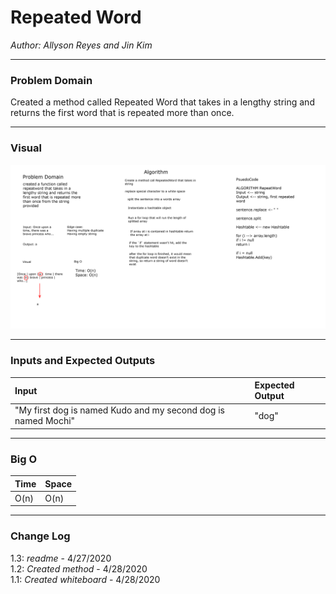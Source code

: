 # Repeated Word

*Author: Allyson Reyes and Jin Kim*

---

### Problem Domain
Created a method called Repeated Word that takes in a lengthy string and returns the first word that is repeated more than once. 


---
### Visual 

![Repeated Word](../../assets/repeatedword.png)

---
### Inputs and Expected Outputs

| Input | Expected Output |
| :----------- | :----------- |
| "My first dog is named Kudo and my second dog is named Mochi" | "dog"|

---

### Big O

| Time | Space |
| :----------- | :----------- |
| O(n) | O(n)|

---

### Change Log    
1.3: *readme* - 4/27/2020  
1.2: *Created method* - 4/28/2020  
1.1: *Created whiteboard* - 4/28/2020  

